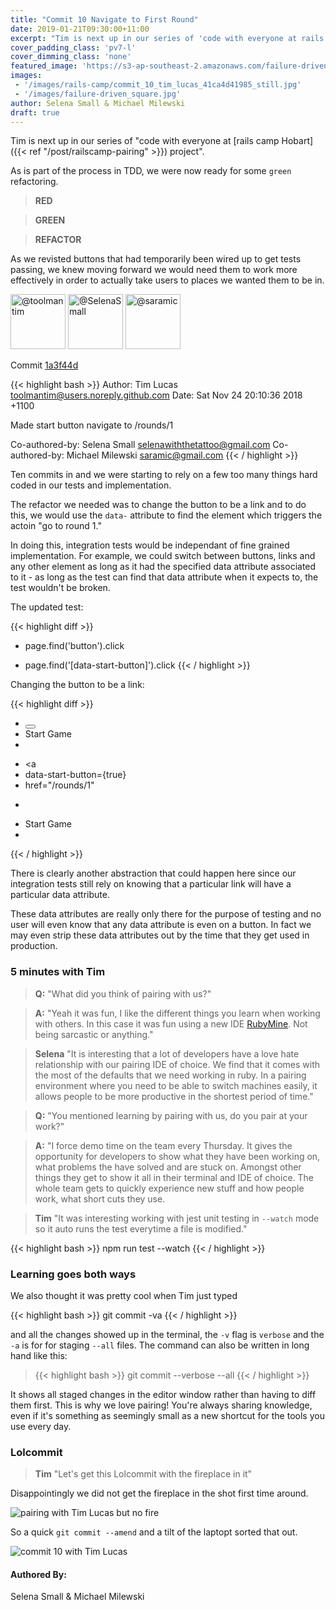```yaml
---
title: "Commit 10 Navigate to First Round"
date: 2019-01-21T09:30:00+11:00
excerpt: "Tim is next up in our series of 'code with everyone at rails camp Hobart project'. As is part of the process in TDD, we were now ready for some green refactoring."
cover_padding_class: 'pv7-l'
cover_dimming_class: 'none'
featured_image: 'https://s3-ap-southeast-2.amazonaws.com/failure-driven-blog/railscamp-24-woodfield-hobart/commit_10_tim_lucas_41ca4d41985.gif'
images:
 - '/images/rails-camp/commit_10_tim_lucas_41ca4d41985_still.jpg'
 - '/images/failure-driven_square.jpg'
author: Selena Small & Michael Milewski 
draft: true
---
```


Tim is next up in our series of "code with everyone at [rails camp
Hobart]({{< ref "/post/railscamp-pairing" >}}) project". 

As is part of the process in TDD, we were now ready for some `green` refactoring. 

> **RED**

> **GREEN**

> **REFACTOR**

As we revisted buttons that had temporarily been wired up to get tests passing, we knew moving forward we would need them to work more effectively in order to actually take users to places we wanted them to be in.

<img alt="@toolmantim" src="//github.com/toolmantim.png" style="display: inline; width: 88px;" height="88" />
<img alt="@SelenaSmall" src="//github.com/SelenaSmall.png" style="display: inline; width: 88px;" height="88" />
<img alt="@saramic" src="//github.com/saramic.png" style="display: inline; width: 88px;" height="88" />

Commit [1a3f44d](https://github.com/failure-driven/railscamp-search-term/commit/1a3f44d31def8160b6f7ff4a14a297055c037b36)

{{< highlight bash >}}
Author: Tim Lucas <toolmantim@users.noreply.github.com>
Date:   Sat Nov 24 20:10:36 2018 +1100

Made start button navigate to /rounds/1

Co-authored-by: Selena Small <selenawiththetattoo@gmail.com>
Co-authored-by: Michael Milewski <saramic@gmail.com>
{{< / highlight >}}

Ten commits in and we were starting to rely on a few too many things hard coded in our tests and implementation. 

The refactor we needed was to change the button to be a link and to do this, we would use the `data-` attribute to find the element which triggers the actoin "go to round 1."

In doing this, integration tests would be independant of fine grained implementation. For example, we could switch between buttons, links and any other element as long as it had the specified data attribute associated to it - as long as the test can find that data attribute when it expects to, the test wouldn't be broken.

The updated test:

{{< highlight diff >}}
- page.find('button').click
+ page.find('[data-start-button]').click
{{< / highlight >}}

Changing the button to be a link:

{{< highlight diff >}}
- <button>
-   Start Game
- </button>
+ <a
+   data-start-button={true}
+   href="/rounds/1"
+ >
+   Start Game
+ </a>
{{< / highlight >}}

There is clearly another abstraction that could happen here since our integration tests still rely on knowing that a particular link will have a particular data attribute.

These data attributes are really only there for the purpose of testing and no user will even know that any data attribute is even on a button. In fact we may even strip these data attributes out by the time that they get used in production. 

### 5 minutes with Tim

> **Q:** "What did you think of pairing with us?"

> **A:** "Yeah it was fun, I like the different things you learn when working
> with others. In this case it was fun using a new IDE [RubyMine](link/to/rubymine).
> Not being sarcastic or anything."

> **Selena** "It is interesting that a lot of developers have a love hate
> relationship with our pairing IDE of choice. We find that it comes with the 
> most of the defaults that we need working in ruby. In a pairing environment 
> where you need to be able to switch machines easily, it allows people to
> be more productive in the shortest period of time."

> **Q:** "You mentioned learning by pairing with us, do you pair at your
> work?"

> **A:** "I force demo time on the team every Thursday. It gives the
> opportunity for developers to show what they have been working on, what
> problems the have solved and are stuck on. Amongst other things they get to show it
> all in their terminal and IDE of choice. The whole team gets to quickly
> experience new stuff and how people work, what short cuts they use. 

> **Tim** "It was interesting working with jest unit testing in `--watch` mode
> so it auto runs the test everytime a file is modified."

{{< highlight bash >}}
npm run test --watch
{{< / highlight >}}

### Learning goes both ways

We also thought it was pretty cool when Tim just typed

{{< highlight bash >}}
git commit -va
{{< / highlight >}}

and all the changes showed up in the terminal, the `-v` flag is `verbose` and the `-a` is for for staging `--all` files. The command can also be written in long hand like this:

> {{< highlight bash >}}
git commit --verbose --all
{{< / highlight >}}

It shows all staged changes in the editor window rather than having to diff them first. This is why we love pairing! You're always sharing knowledge, even if it's something as seemingly small as a new shortcut for the tools you use every day.

### Lolcommit

> **Tim** "Let's get this Lolcommit with the fireplace in it"

Disappointingly we did not get the fireplace in the shot first time around.

![pairing with Tim Lucas but no fire](https://s3-ap-southeast-2.amazonaws.com/failure-driven-blog/railscamp-24-woodfield-hobart/commit_10_tim_lucas__test_10cff08fa15.gif)

So a quick `git commit --amend` and a tilt of the laptopt sorted that out.

![commit 10 with Tim Lucas](https://s3-ap-southeast-2.amazonaws.com/failure-driven-blog/railscamp-24-woodfield-hobart/commit_10_tim_lucas_41ca4d41985.gif)

#### Authored By:

Selena Small & Michael Milewski
